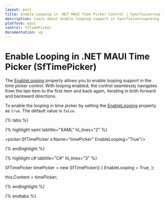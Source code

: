 ```yaml
---
layout: post
title: Enable Looping in .NET MAUI Time Picker Control | Syncfusion<sup>&reg;</sup>
description: Learn about enable looping support in Syncfusion<sup>&reg;</sup> .NET MAUI Time Picker (SfTimePicker) control.
platform: maui
control: SfTimePicker
documentation: ug
---
```


# Enable Looping in .NET MAUI Time Picker (SfTimePicker)

The [EnableLooping](https://help.syncfusion.com/cr/maui/Syncfusion.Maui.Picker.EnableLooping.html) property allows you to enable looping support in the time picker control. With looping enabled, the control seamlessly navigates from the last item to the first item and back again, iterating in both forward and backward directions.

To enable the looping in time picker by setting the [EnableLooping](https://help.syncfusion.com/cr/maui/Syncfusion.Maui.Picker.EnableLooping.html) property as `true`. The default value is `false`.

{% tabs %}

{% highlight xaml tabtitle="XAML" hl_lines="2" %}

<picker:SfTimePicker x:Name="timePicker"
                     EnableLooping="True"/>

{% endhighlight %}

{% highlight c# tabtitle="C#" hl_lines="3" %}  

SfTimePicker timePicker = new SfTimePicker()
{
    EnableLooping = True,
};

this.Content = timePicker;

{% endhighlight %}

{% endtabs %}